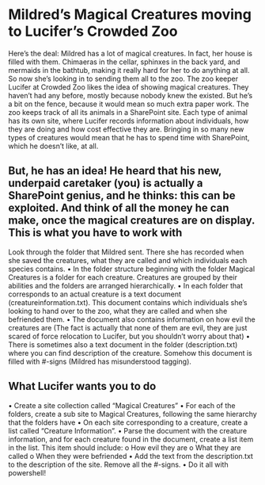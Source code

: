 Mildred’s Magical Creatures moving to Lucifer’s Crowded Zoo
===========================================================

Here’s the deal: Mildred has a lot of magical creatures. In fact, her house is filled with them. Chimaeras in the cellar, sphinxes in the back yard, and mermaids in the bathtub, making it really hard for her to do anything at all.
So now she’s looking in to sending them all to the zoo. The zoo keeper Lucifer at Crowded Zoo likes the idea of showing magical creatures. They haven’t had any before, mostly because nobody knew the existed. But he’s a bit on the fence, because it would mean so much extra paper work. The zoo keeps track of all its animals in a SharePoint site. Each type of animal has its own site, where Lucifer records information about individuals, how they are doing and how cost effective they are. Bringing in so many new types of creatures would mean that he has to spend time with SharePoint, which he doesn’t like, at all.  

But, he has an idea! He heard that his new, underpaid caretaker (you) is actually a SharePoint genius, and he thinks: this can be exploited. And think of all the money he can make, once the magical creatures are on display.
This is what you have to work with
--------------------------------
Look through the folder that Mildred sent. There she has recorded when she saved the creatures, what they are called and which individuals each species contains.
•	In the folder structure beginning with the folder Magical Creatures is a folder for each creature. Creatures are grouped by their abilities and the folders are arranged hierarchically.
•	In each folder that corresponds to an actual creature is a text document (creatureinformation.txt). This document contains which individuals she’s looking to hand over to the zoo, what they are called and when she befriended them.
•	The document also contains information on how evil the creatures are (The fact is actually that none of them are evil, they are just scared of force relocation to Lucifer, but you shouldn’t worry about that)
•	There is sometimes also a text document in the folder (description.txt) where you can find description of the creature. Somehow this document is filled with #-signs (Mildred has misunderstood tagging).

What Lucifer wants you to do
------------------------------
•	Create a site collection called “Magical Creatures”
•	For each of the folders, create a sub site to Magical Creatures, following the same hierarchy that the folders have
•	On each site corresponding to a creature, create a list called “Creature Information”.
•	Parse the document with the creature information, and for each creature found in the document, create a list item in the list. This item should include:
o	How evil they are
o	What they are called
o	When they were befriended
•	Add the text from the description.txt to the description of the site. Remove all the #-signs.
•	Do it all with powershell!
